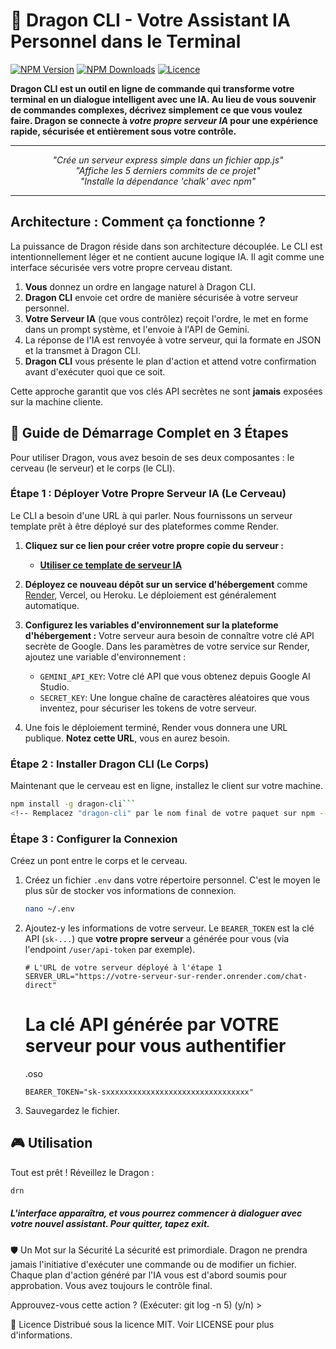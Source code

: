 <!-- Remplacez "dragon-cli" par le nom de votre paquet npm -->
<!-- Remplacez "Mauricio-100/Dragon" par votre "utilisateur/dépôt" GitHub -->

# 🐉 Dragon CLI - Votre Assistant IA Personnel dans le Terminal

[![NPM Version](https://img.shields.io/npm/v/dragon-cli.svg?style=for-the-badge)](https://www.npmjs.com/package/dragon-cli)
[![NPM Downloads](https://img.shields.io/npm/dm/dragon-cli.svg?style=for-the-badge)](https://www.npmjs.com/package/dragon-cli)
[![Licence](https://img.shields.io/github/license/Mauricio-100/Dragon?style=for-the-badge)](./LICENSE)

**Dragon CLI est un outil en ligne de commande qui transforme votre terminal en un dialogue intelligent avec une IA. Au lieu de vous souvenir de commandes complexes, décrivez simplement ce que vous voulez faire. Dragon se connecte à *votre propre serveur IA* pour une expérience rapide, sécurisée et entièrement sous votre contrôle.**

---

<p align="center">
  <i>"Crée un serveur express simple dans un fichier app.js"</i><br>
  <i>"Affiche les 5 derniers commits de ce projet"</i><br>
  <i>"Installe la dépendance 'chalk' avec npm"</i>
</p>

---

## Architecture : Comment ça fonctionne ?

La puissance de Dragon réside dans son architecture découplée. Le CLI est intentionnellement léger et ne contient aucune logique IA. Il agit comme une interface sécurisée vers votre propre cerveau distant.

1.  **Vous** donnez un ordre en langage naturel à Dragon CLI.
2.  **Dragon CLI** envoie cet ordre de manière sécurisée à votre serveur personnel.
3.  **Votre Serveur IA** (que vous contrôlez) reçoit l'ordre, le met en forme dans un prompt système, et l'envoie à l'API de Gemini.
4.  La réponse de l'IA est renvoyée à votre serveur, qui la formate en JSON et la transmet à Dragon CLI.
5.  **Dragon CLI** vous présente le plan d'action et attend votre confirmation avant d'exécuter quoi que ce soit.

Cette approche garantit que vos clés API secrètes ne sont **jamais** exposées sur la machine cliente.

## 🚀 Guide de Démarrage Complet en 3 Étapes

Pour utiliser Dragon, vous avez besoin de ses deux composantes : le cerveau (le serveur) et le corps (le CLI).

### Étape 1 : Déployer Votre Propre Serveur IA (Le Cerveau)

Le CLI a besoin d'une URL à qui parler. Nous fournissons un serveur template prêt à être déployé sur des plateformes comme Render.

1.  **Cliquez sur ce lien pour créer votre propre copie du serveur :**
    *   **[Utiliser ce template de serveur IA](https://github.com/Mauricio-100/Dragon-Server-Template)** <!-- Remplacez par le lien vers VOTRE template de serveur -->

2.  **Déployez ce nouveau dépôt sur un service d'hébergement** comme [Render](https://render.com/), Vercel, ou Heroku. Le déploiement est généralement automatique.

3.  **Configurez les variables d'environnement sur la plateforme d'hébergement :** Votre serveur aura besoin de connaître votre clé API secrète de Google. Dans les paramètres de votre service sur Render, ajoutez une variable d'environnement :
    *   `GEMINI_API_KEY`: Votre clé API que vous obtenez depuis Google AI Studio.
    *   `SECRET_KEY`: Une longue chaîne de caractères aléatoires que vous inventez, pour sécuriser les tokens de votre serveur.

4.  Une fois le déploiement terminé, Render vous donnera une URL publique. **Notez cette URL**, vous en aurez besoin.

### Étape 2 : Installer Dragon CLI (Le Corps)

Maintenant que le cerveau est en ligne, installez le client sur votre machine.

```bash
npm install -g dragon-cli```
<!-- Remplacez "dragon-cli" par le nom final de votre paquet sur npm -->
```
### Étape 3 : Configurer la Connexion

Créez un pont entre le corps et le cerveau.

1.  Créez un fichier `.env` dans votre répertoire personnel. C'est le moyen le plus sûr de stocker vos informations de connexion.
    ```bash
    nano ~/.env
    ```

2.  Ajoutez-y les informations de votre serveur. Le `BEARER_TOKEN` est la clé API (`sk-...`) que **votre propre serveur** a générée pour vous (via l'endpoint `/user/api-token` par exemple).

    ```env
    # L'URL de votre serveur déployé à l'étape 1
    SERVER_URL="https://votre-serveur-sur-render.onrender.com/chat-direct"
    ```

    # La clé API générée par VOTRE serveur pour vous authentifier
    .oso
    ```
    BEARER_TOKEN="sk-sxxxxxxxxxxxxxxxxxxxxxxxxxxxxxxxx"
    ```

4.  Sauvegardez le fichier.

## 🎮 Utilisation

Tout est prêt ! Réveillez le Dragon :

```bash
drn
```
##### L'interface apparaîtra, et vous pourrez commencer à dialoguer avec votre nouvel assistant. Pour quitter, tapez exit.

🛡️ Un Mot sur la Sécurité
La sécurité est primordiale. Dragon ne prendra jamais l'initiative d'exécuter une commande ou de modifier un fichier. Chaque plan d'action généré par l'IA vous est d'abord soumis pour approbation. Vous avez toujours le contrôle final.

Approuvez-vous cette action ? (Exécuter: git log -n 5) (y/n) >

📜 Licence
Distribué sous la licence MIT. Voir LICENSE pour plus d'informations.
